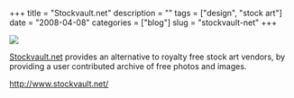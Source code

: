 +++
title = "Stockvault.net"
description = ""
tags = ["design", "stock art"]
date = "2008-04-08"
categories = ["blog"]
slug = "stockvault-net"
+++



  <div class="notebook-screenshot"><a href="http://www.stockvault.net/"><img src="http://media.konigi.com/bluga/wt47fb767f228d9.jpg"/></a></div><p><a href="http://www.stockvault.net/">Stockvault.net</a> provides an alternative to royalty free stock art vendors, by providing a user contributed archive of free photos and images.</p>
    
  <a href="http://www.stockvault.net/">http://www.stockvault.net/</a>
